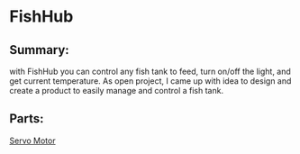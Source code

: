 # FishHub

## Summary:

with FishHub you can control any fish tank to feed, turn on/off the light, and get current temperature. 
As open project, I came up with idea to design and create a product to easily manage and control a fish tank.


## Parts:
[Servo Motor](#https://vetco.net/products/9g-micro-servo-for-arduino?gclid=CjwKCAiAz4b_BRBbEiwA5XlVViU7bMm0xdESmY_5JzXZ1Grp4Ajy23phb-Ft9zRSrW2zhXgaCoF3ChoC9Z8QAvD_BwE)
